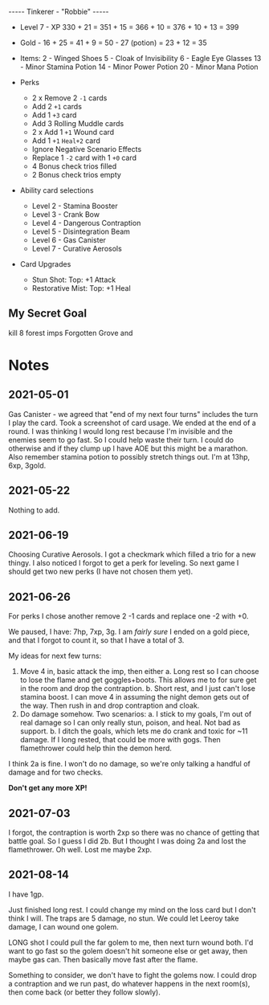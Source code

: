 ----- Tinkerer - "Robbie" -----
- Level 7 - XP 330 + 21 = 351 + 15 = 366 + 10 = 376 + 10 + 13 = 399
- Gold - 16 + 25 = 41 + 9 = 50 - 27 (potion) = 23 + 12 = 35
- Items:
	2 - Winged Shoes
	5 - Cloak of Invisibility
	6 - Eagle Eye Glasses
	13 - Minor Stamina Potion
	14 - Minor Power Potion
	20 - Minor Mana Potion
 
- Perks
 	- 2 x Remove 2 `-1` cards
 	- Add 2 `+1` cards
 	- Add 1 `+3` card
 	- Add 3 Rolling Muddle cards
 	- 2 x Add 1 `+1` Wound card
 	- Add 1 `+1` `Heal+2` card
 	- Ignore Negative Scenario Effects
	- Replace 1 `-2` card with 1 `+0` card
 	- 4 Bonus check trios filled
 	- 2 Bonus check trios empty
 	<!-- - 1 Bonus check trio at 2/3 full -->

- Ability card selections
	- Level 2 - Stamina Booster
	- Level 3 - Crank Bow
	- Level 4 - Dangerous Contraption
	- Level 5 - Disintegration Beam 
	- Level 6 - Gas Canister
	- Level 7 - Curative Aerosols

- Card Upgrades
    - Stun Shot:
		Top: +1 Attack
	- Restorative Mist:
		Top: +1 Heal
	
My Secret Goal
--------------
kill 8 forest imps Forgotten Grove and 


Notes
=====

2021-05-01
----------
Gas Canister - we agreed that "end of my next four turns" includes the turn I play the card.
Took a screenshot of card usage.
We ended at the end of a round. I was thinking I would long rest because I'm invisible and the enemies seem to go fast. So I could help waste their turn. I could do otherwise and if they clump up I have AOE but this might be a marathon. Also remember stamina potion to possibly stretch things out.
I'm at 13hp, 6xp, 3gold.

2021-05-22
----------
Nothing to add.

2021-06-19
----------
Choosing Curative Aerosols.
I got a checkmark which filled a trio for a new thingy.
I also noticed I forgot to get a perk for leveling. So next game I should get 
two new perks (I have not chosen them yet).

2021-06-26
----------
For perks I chose another remove 2 -1 cards and replace one -2 with +0.

We paused, I have:
7hp, 7xp, 3g.
I am *fairly sure* I ended on a gold piece, and that I forgot to count it, so that I have a total of 3.

My ideas for next few turns:
1. Move 4 in, basic attack the imp, then either
  a. Long rest so I can choose to lose the flame and get goggles+boots. This allows me to for sure get in the room and drop the contraption.
  b. Short rest, and I just can't lose stamina boost. I can move 4 in assuming the night demon gets out of the way. Then rush in and drop contraption and cloak.
2. Do damage somehow. Two scenarios:
  a. I stick to my goals, I'm out of real damage so I can only really stun, poison, and heal. Not bad as support. 
  b. I ditch the goals, which lets me do crank and toxic for ~11 damage. If I long rested, that could be more with gogs. Then flamethrower could help thin the demon herd.

I think 2a is fine. I won't do no damage, so we're only talking a handful of damage and for two checks.


**Don't get any more XP!**

2021-07-03
----------
I forgot, the contraption is worth 2xp so there was no chance of getting that battle goal.
So I guess I did 2b. But I thought I was doing 2a and lost the flamethrower. Oh well. Lost me
maybe 2xp.

2021-08-14
----------
I have 1gp.

Just finished long rest. I could change my mind on the loss card but I don't think I will.
The traps are 5 damage, no stun.
We could let Leeroy take damage, I can wound one golem.

LONG shot I could pull the far golem to me, then next turn wound both.
I'd want to go fast so the golem doesn't hit someone else or get away, then maybe gas can. 
Then basically move fast after the flame.

Something to consider, we don't have to fight the golems now. I could drop a contraption and we run past, do whatever happens in the next room(s), then come back (or better they follow slowly).